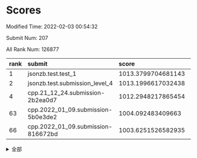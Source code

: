 # Scores

Modified Time: 2022-02-03 00:54:32

Submit Num: 207

All Rank Num: 126877

| rank |               submit               |       score        |       sigma        | pk_num |
| :--- | :--------------------------------- | :----------------- | :----------------- | :----- |
| 1    | jsonzb.test.test_1                 | 1013.3799704681143 | 0.8473513105035373 | 2446   |
| 2    | jsonzb.test.submission_level_4     | 1013.1996617032438 | 0.814628773516663  | 2451   |
| 4    | cpp.21_12_24.submission-2b2ea0d7   | 1012.2948217865454 | 0.7724214585752172 | 2452   |
| 63   | cpp.2022_01_09.submission-5b0e3de2 | 1004.092483409663  | 0.7085662434357466 | 2453   |
| 66   | cpp.2022_01_09.submission-816672bd | 1003.6251526582935 | 0.7233154605027067 | 2454   |


<details>
<summary>全部</summary>

| rank |                 submit                 |       score        |       sigma        | pk_num |
| :--- | :------------------------------------- | :----------------- | :----------------- | :----- |
| 1    | jsonzb.test.test_1                     | 1013.3799704681143 | 0.8473513105035373 | 2446   |
| 2    | jsonzb.test.submission_level_4         | 1013.1996617032438 | 0.814628773516663  | 2451   |
| 3    | gobigger.level_3.submission_level_3_2  | 1012.4372530942901 | 0.8123612151529416 | 2452   |
| 4    | cpp.21_12_24.submission-2b2ea0d7       | 1012.2948217865454 | 0.7724214585752172 | 2452   |
| 5    | gobigger.level_3.submission_level_3_35 | 1012.0225659109743 | 0.776785312950944  | 2449   |
| 6    | gobigger.level_3.submission_level_3_1  | 1011.7931217977776 | 0.775219102536035  | 2452   |
| 7    | gobigger.level_3.submission_level_3_29 | 1011.7761677207203 | 0.8021222910797215 | 2444   |
| 8    | gobigger.level_3.submission_level_3_16 | 1011.0422625237032 | 0.7752720139592189 | 2450   |
| 9    | gobigger.level_3.submission_level_3_49 | 1010.912687295984  | 0.7621532749234283 | 2445   |
| 10   | gobigger.level_3.submission_level_3_46 | 1010.851696015054  | 0.7854771708750017 | 2453   |
| 11   | gobigger.level_3.submission_level_3_32 | 1010.8305041663814 | 0.7734646826220012 | 2455   |
| 12   | gobigger.level_3.submission_level_3_37 | 1010.7688687390205 | 0.7830427823468447 | 2453   |
| 13   | gobigger.level_3.submission_level_3_47 | 1010.6380993158704 | 0.759287041375332  | 2455   |
| 14   | gobigger.level_3.submission_level_3_28 | 1010.630240194969  | 0.7723989573726997 | 2456   |
| 15   | gobigger.level_3.submission_level_3_24 | 1010.5718610730661 | 0.801913273772864  | 2453   |
| 16   | gobigger.level_3.submission_level_3_19 | 1010.5163229565446 | 0.7440014976882687 | 2451   |
| 17   | gobigger.level_3.submission_level_3_44 | 1010.4918017114816 | 0.7531396466739336 | 2452   |
| 18   | gobigger.level_3.submission_level_3_4  | 1010.481544509734  | 0.7438835717235707 | 2451   |
| 19   | gobigger.level_3.submission_level_3_22 | 1010.4513338011578 | 0.7612865397302597 | 2452   |
| 20   | gobigger.level_3.submission_level_3_25 | 1010.3907009187726 | 0.752726023861471  | 2451   |
| 21   | gobigger.level_3.submission_level_3_20 | 1010.3396888757677 | 0.7931389502373569 | 2450   |
| 22   | gobigger.level_3.submission_level_3_33 | 1010.2900558045636 | 0.7468395604197434 | 2447   |
| 23   | gobigger.level_3.submission_level_3_18 | 1010.2280575878137 | 0.7753700356756759 | 2449   |
| 24   | gobigger.level_3.submission_level_3_30 | 1010.2033821811344 | 0.7588878846514291 | 2451   |
| 25   | gobigger.level_3.submission_level_3_36 | 1010.1564636648973 | 0.7630876506852249 | 2456   |
| 26   | gobigger.level_3.submission_level_3_40 | 1010.122368442136  | 0.7640425080557705 | 2452   |
| 27   | gobigger.level_3.submission_level_3_26 | 1010.0411892983742 | 0.7650586464453768 | 2453   |
| 28   | gobigger.level_3.submission_level_3_5  | 1010.0249989203586 | 0.788976770863277  | 2452   |
| 29   | gobigger.level_3.submission_level_3_39 | 1009.9988586153673 | 0.7661185568228307 | 2455   |
| 30   | gobigger.level_3.submission_level_3_13 | 1009.9680043531094 | 0.751540998449818  | 2450   |
| 31   | gobigger.level_3.submission_level_3_17 | 1009.9656234802466 | 0.7775785334478182 | 2454   |
| 32   | gobigger.level_3.submission_level_3_48 | 1009.9645362753429 | 0.7586610876899044 | 2455   |
| 33   | gobigger.level_3.submission_level_3_11 | 1009.934477178388  | 0.7367781942509778 | 2451   |
| 34   | gobigger.level_3.submission_level_3_7  | 1009.7365494901247 | 0.7582462172397004 | 2455   |
| 35   | gobigger.level_3.submission_level_3_45 | 1009.6760875829519 | 0.7656901656350199 | 2456   |
| 36   | gobigger.level_3.submission_level_3_23 | 1009.6657139049863 | 0.7707877524553726 | 2456   |
| 37   | gobigger.level_3.submission_level_3_8  | 1009.602626847425  | 0.7489523399041459 | 2453   |
| 38   | gobigger.level_3.submission_level_3_34 | 1009.570214844688  | 0.746940878833887  | 2451   |
| 39   | gobigger.level_3.submission_level_3_14 | 1009.4786871771076 | 0.7728009989718747 | 2453   |
| 40   | gobigger.level_3.submission_level_3_9  | 1009.4671387695369 | 0.7671958121473876 | 2454   |
| 41   | gobigger.level_3.submission_level_3_43 | 1009.4480376938507 | 0.7495047765772583 | 2450   |
| 42   | gobigger.level_3.submission_level_3_0  | 1009.3799486220432 | 0.7515804860731586 | 2455   |
| 43   | gobigger.level_3.submission_level_3_27 | 1009.3160272269052 | 0.7612076975129011 | 2455   |
| 44   | gobigger.level_3.submission_level_3_6  | 1009.2885690002253 | 0.7501785118384053 | 2450   |
| 45   | gobigger.level_3.submission_level_3_15 | 1009.0607440472598 | 0.7711332532958677 | 2451   |
| 46   | gobigger.level_3.submission_level_3_12 | 1009.0053748113011 | 0.7540185740385767 | 2453   |
| 47   | gobigger.level_3.submission_level_3_38 | 1009.004161743197  | 0.7678631398084819 | 2446   |
| 48   | gobigger.level_3.submission_level_3_31 | 1008.939521817802  | 0.7467165611547387 | 2452   |
| 49   | gobigger.level_3.submission_level_3_10 | 1008.9123522254092 | 0.7508665703883787 | 2452   |
| 50   | gobigger.level_3.submission_level_3_41 | 1008.687948086544  | 0.7538108937965884 | 2447   |
| 51   | gobigger.level_3.submission_level_3_42 | 1008.6055258934713 | 0.7640148774380731 | 2449   |
| 52   | gobigger.level_3.submission_level_3_21 | 1008.0355757694339 | 0.7408813568264272 | 2452   |
| 53   | gobigger.level_3.submission_level_3_3  | 1007.6135694526179 | 0.7194531271028028 | 2450   |
| 54   | gobigger.level_1.submission_level_1_23 | 1004.812493811829  | 0.726034002640481  | 2456   |
| 55   | gobigger.level_1.submission_level_1_41 | 1004.5507641860826 | 0.7357323382209858 | 2454   |
| 56   | gobigger.level_1.submission_level_1_32 | 1004.5367122805361 | 0.7133408585476206 | 2450   |
| 57   | gobigger.level_1.submission_level_1_17 | 1004.3744366450409 | 0.7179521468894677 | 2457   |
| 58   | gobigger.level_1.submission_level_1_14 | 1004.3656106262632 | 0.7305894392586098 | 2455   |
| 59   | gobigger.level_1.submission_level_1_4  | 1004.2316212345985 | 0.7191439462019951 | 2448   |
| 60   | gobigger.level_1.submission_level_1_48 | 1004.2029128856166 | 0.7297282506159918 | 2451   |
| 61   | gobigger.level_1.submission_level_1_24 | 1004.1770120158777 | 0.7138120367641373 | 2451   |
| 62   | gobigger.level_1.submission_level_1_5  | 1004.1019479854072 | 0.7130788253872193 | 2449   |
| 63   | cpp.2022_01_09.submission-5b0e3de2     | 1004.092483409663  | 0.7085662434357466 | 2453   |
| 64   | gobigger.level_1.submission_level_1_30 | 1003.742788818141  | 0.7218609804939952 | 2452   |
| 65   | gobigger.level_1.submission_level_1_1  | 1003.6582426869751 | 0.7086928125180711 | 2454   |
| 66   | cpp.2022_01_09.submission-816672bd     | 1003.6251526582935 | 0.7233154605027067 | 2454   |
| 67   | gobigger.level_1.submission_level_1_49 | 1003.5966178530724 | 0.7252048026360836 | 2450   |
| 68   | gobigger.level_1.submission_level_1_2  | 1003.5766979393054 | 0.7235882762562188 | 2452   |
| 69   | gobigger.level_1.submission_level_1_28 | 1003.5234978630267 | 0.7129529966161705 | 2449   |
| 70   | gobigger.level_1.submission_level_1_46 | 1003.4794794398589 | 0.7086474846564091 | 2447   |
| 71   | gobigger.level_1.submission_level_1_34 | 1003.4567624849718 | 0.7053997365285096 | 2451   |
| 72   | gobigger.level_1.submission_level_1_31 | 1003.4291261875945 | 0.7144128702307777 | 2448   |
| 73   | gobigger.level_1.submission_level_1_25 | 1003.3789464727674 | 0.7158892289049509 | 2453   |
| 74   | gobigger.level_1.submission_level_1_10 | 1003.378497800664  | 0.7162272427844881 | 2455   |
| 75   | gobigger.level_1.submission_level_1_7  | 1003.3701571228546 | 0.7124350886305194 | 2453   |
| 76   | gobigger.level_1.submission_level_1_8  | 1003.2593044210969 | 0.7190040058959202 | 2456   |
| 77   | gobigger.level_1.submission_level_1_38 | 1003.2580645692166 | 0.7107515305819941 | 2452   |
| 78   | gobigger.level_1.submission_level_1_18 | 1003.1549491849263 | 0.7212106229998573 | 2453   |
| 79   | gobigger.level_1.submission_level_1_9  | 1003.1474782083851 | 0.7188841144437694 | 2453   |
| 80   | gobigger.level_1.submission_level_1_3  | 1003.0644019836568 | 0.7059209516439406 | 2450   |
| 81   | gobigger.level_1.submission_level_1_0  | 1003.0515418445815 | 0.7153943324675094 | 2452   |
| 82   | gobigger.level_1.submission_level_1_44 | 1003.0477196355765 | 0.7154937389785784 | 2454   |
| 83   | gobigger.level_1.submission_level_1_47 | 1003.0325756558298 | 0.7150666600592798 | 2452   |
| 84   | gobigger.level_1.submission_level_1_37 | 1003.026099354859  | 0.719037164754371  | 2449   |
| 85   | gobigger.level_1.submission_level_1_13 | 1003.023601226816  | 0.7180196978078218 | 2448   |
| 86   | gobigger.level_1.submission_level_1_40 | 1003.0094336647667 | 0.7140751535059991 | 2446   |
| 87   | gobigger.level_1.submission_level_1_12 | 1002.9660387836624 | 0.7248998873082811 | 2447   |
| 88   | gobigger.level_1.submission_level_1_27 | 1002.8467448478294 | 0.7241873305009532 | 2454   |
| 89   | gobigger.level_1.submission_level_1_20 | 1002.831924904141  | 0.7210266633462793 | 2449   |
| 90   | gobigger.level_1.submission_level_1_19 | 1002.8060434822775 | 0.7335000884536883 | 2453   |
| 91   | gobigger.level_1.submission_level_1_43 | 1002.8054812432155 | 0.7199691249052395 | 2453   |
| 92   | gobigger.level_1.submission_level_1_36 | 1002.7891519569014 | 0.7177228191863607 | 2449   |
| 93   | gobigger.level_1.submission_level_1_39 | 1002.7805844505737 | 0.7169415648257954 | 2451   |
| 94   | gobigger.level_1.submission_level_1_21 | 1002.7330018080703 | 0.7282374183682523 | 2448   |
| 95   | gobigger.level_1.submission_level_1_29 | 1002.7080111724747 | 0.7109592119004889 | 2453   |
| 96   | gobigger.level_1.submission_level_1_15 | 1002.6772438767405 | 0.7237149175821046 | 2451   |
| 97   | gobigger.level_1.submission_level_1_16 | 1002.536781441355  | 0.7257127142531761 | 2452   |
| 98   | gobigger.level_1.submission_level_1_42 | 1002.4906109959547 | 0.7112993154715282 | 2453   |
| 99   | gobigger.level_1.submission_level_1_26 | 1002.37757914768   | 0.7128733238374353 | 2446   |
| 100  | gobigger.level_1.submission_level_1_45 | 1002.279276852368  | 0.7147858172475957 | 2455   |
| 101  | gobigger.level_1.submission_level_1_35 | 1002.2123004311168 | 0.7257145321219483 | 2452   |
| 102  | gobigger.level_1.submission_level_1_11 | 1002.11572461528   | 0.7139095967984331 | 2450   |
| 103  | gobigger.level_1.submission_level_1_22 | 1001.887232705074  | 0.7155282557042382 | 2455   |
| 104  | gobigger.level_1.submission_level_1_6  | 1001.8757226537042 | 0.7181526195762988 | 2454   |
| 105  | gobigger.level_1.submission_level_1_33 | 1001.5809003485907 | 0.70918446320637   | 2453   |
| 106  | gobigger.random.submission_random_22   | 997.356781893522   | 0.7213997024656734 | 2451   |
| 107  | gobigger.random.submission_random_12   | 997.0937530056219  | 0.71640810305349   | 2449   |
| 108  | gobigger.random.submission_random_41   | 996.970271538933   | 0.7060150536699898 | 2458   |
| 109  | gobigger.random.submission_random_32   | 996.6505059959057  | 0.6986605354459107 | 2452   |
| 110  | gobigger.random.submission_random_19   | 996.5931886322269  | 0.7057102911470206 | 2448   |
| 111  | gobigger.random.submission_random_38   | 996.5918928406312  | 0.7183901194301808 | 2453   |
| 112  | gobigger.random.submission_random_46   | 996.52245075341    | 0.6977868794542846 | 2453   |
| 113  | gobigger.random.submission_random_9    | 996.5135048174371  | 0.7256360594060258 | 2456   |
| 114  | gobigger.random.submission_random_21   | 996.4639116143754  | 0.7126175780430098 | 2451   |
| 115  | gobigger.random.submission_random_5    | 996.4161371481839  | 0.6976046644975059 | 2452   |
| 116  | gobigger.random.submission_random_49   | 996.3832871725288  | 0.7120447024786304 | 2455   |
| 117  | gobigger.random.submission_random_45   | 996.3402433832559  | 0.7021199230463778 | 2456   |
| 118  | gobigger.random.submission_random_48   | 996.2320255142375  | 0.7076298839008087 | 2456   |
| 119  | gobigger.random.submission_random_14   | 996.2144022726336  | 0.7106732421441188 | 2451   |
| 120  | gobigger.random.submission_random_24   | 996.1740539146631  | 0.7000801967464035 | 2453   |
| 121  | gobigger.random.submission_random_34   | 996.1250906055399  | 0.7156829593840512 | 2451   |
| 122  | gobigger.random.submission_random_44   | 995.9985464609541  | 0.7113532098299951 | 2451   |
| 123  | gobigger.random.submission_random_4    | 995.9504459531959  | 0.7273385884445182 | 2449   |
| 124  | gobigger.random.submission_random_2    | 995.9192255202396  | 0.7184948080646029 | 2449   |
| 125  | gobigger.random.submission_random_36   | 995.8967295994021  | 0.7020766048402642 | 2449   |
| 126  | gobigger.random.submission_random_33   | 995.8952368456119  | 0.7081815511144872 | 2452   |
| 127  | gobigger.random.submission_random_25   | 995.8838304030052  | 0.7097102718208115 | 2448   |
| 128  | gobigger.random.submission_random_23   | 995.7778481204265  | 0.7109745659298905 | 2451   |
| 129  | gobigger.random.submission_random_17   | 995.7665891593874  | 0.7129386723999686 | 2453   |
| 130  | gobigger.random.submission_random_28   | 995.7272135582227  | 0.7080037393137677 | 2450   |
| 131  | gobigger.random.submission_random_47   | 995.724612477622   | 0.7077523209947149 | 2456   |
| 132  | gobigger.random.submission_random_42   | 995.7171811831987  | 0.7339462132044097 | 2449   |
| 133  | gobigger.random.submission_random_26   | 995.6997437895911  | 0.7139121423449676 | 2451   |
| 134  | gobigger.random.submission_random_10   | 995.6836684816623  | 0.7115489670060199 | 2451   |
| 135  | gobigger.random.submission_random_29   | 995.6834437712371  | 0.7065209875507825 | 2453   |
| 136  | gobigger.random.submission_random_18   | 995.6042089085257  | 0.6990617953875049 | 2448   |
| 137  | gobigger.random.submission_random_16   | 995.3881597511354  | 0.7083308955020104 | 2450   |
| 138  | gobigger.random.submission_random_6    | 995.3770417964006  | 0.7173238450736058 | 2453   |
| 139  | gobigger.random.submission_random_30   | 995.3462382615257  | 0.7135900143325377 | 2453   |
| 140  | gobigger.random.submission_random_40   | 995.274499368262   | 0.7146783492701696 | 2456   |
| 141  | gobigger.random.submission_random_31   | 995.2505911535329  | 0.7140566330959661 | 2453   |
| 142  | gobigger.random.submission_random_11   | 995.2117505554072  | 0.7146953561103665 | 2458   |
| 143  | gobigger.random.submission_random_7    | 995.1848590110069  | 0.7083847288882975 | 2451   |
| 144  | gobigger.random.submission_random_3    | 995.1660167422576  | 0.7244141612597438 | 2456   |
| 145  | gobigger.random.submission_random_39   | 995.1254899272351  | 0.7142940209161258 | 2455   |
| 146  | gobigger.random.submission_random_20   | 995.1190199464692  | 0.7158987580681097 | 2449   |
| 147  | gobigger.random.submission_random_37   | 995.0892785640591  | 0.7132616013819925 | 2449   |
| 148  | gobigger.random.submission_random_43   | 994.9837104002261  | 0.7176771228793748 | 2452   |
| 149  | gobigger.random.submission_random_35   | 994.947434633965   | 0.7407774520451845 | 2452   |
| 150  | gobigger.random.submission_random_13   | 994.9423201056401  | 0.7035708665466779 | 2454   |
| 151  | gobigger.random.submission_random_15   | 994.9397862186521  | 0.7004369572874578 | 2448   |
| 152  | gobigger.random.submission_random_27   | 994.9217277965903  | 0.7191016506144358 | 2448   |
| 153  | gobigger.random.submission_random_8    | 994.9031521921307  | 0.7198137253193269 | 2453   |
| 154  | gobigger.random.submission_random_1    | 994.8865639991262  | 0.7009621858597208 | 2451   |
| 155  | gobigger.random.submission_random_0    | 994.3580476923565  | 0.7251363763277447 | 2451   |
| 156  | gobigger.level_2.submission_level_2_1  | 994.1757534621559  | 0.7124332956325717 | 2456   |
| 157  | gobigger.level_2.submission_level_2_31 | 994.032763793066   | 0.7284381054782065 | 2461   |
| 158  | gobigger.level_2.submission_level_2_8  | 993.8475011684616  | 0.7315948847654561 | 2456   |
| 159  | gobigger.level_2.submission_level_2_37 | 993.7801394713644  | 0.7321537820553811 | 2448   |
| 160  | gobigger.level_2.submission_level_2_19 | 993.6547878343887  | 0.7265880249552655 | 2448   |
| 161  | gobigger.level_2.submission_level_2_34 | 993.5817171214364  | 0.7426369473340201 | 2448   |
| 162  | gobigger.level_2.submission_level_2_41 | 993.4184149263166  | 0.7167201148445392 | 2452   |
| 163  | gobigger.level_2.submission_level_2_39 | 993.4126683083725  | 0.7288492174578044 | 2452   |
| 164  | gobigger.level_2.submission_level_2_20 | 993.3323579267295  | 0.7375203064805255 | 2450   |
| 165  | gobigger.level_2.submission_level_2_10 | 993.2597187252705  | 0.7331334057598892 | 2452   |
| 166  | gobigger.level_2.submission_level_2_36 | 993.2135819276825  | 0.7409987213002901 | 2448   |
| 167  | gobigger.level_2.submission_level_2_26 | 993.1516463017091  | 0.7182791786788724 | 2451   |
| 168  | gobigger.level_2.submission_level_2_3  | 992.9883737645536  | 0.730002896396057  | 2455   |
| 169  | gobigger.level_2.submission_level_2_30 | 992.902326648524   | 0.7355080861349619 | 2452   |
| 170  | gobigger.level_2.submission_level_2_14 | 992.8945238147319  | 0.7115601227991457 | 2453   |
| 171  | gobigger.level_2.submission_level_2_4  | 992.8541710832927  | 0.7425102099798314 | 2453   |
| 172  | gobigger.level_2.submission_level_2_24 | 992.8090790120867  | 0.7435099738902323 | 2455   |
| 173  | gobigger.level_2.submission_level_2_11 | 992.794953555936   | 0.7596726697438342 | 2451   |
| 174  | gobigger.level_2.submission_level_2_33 | 992.7405406909     | 0.7294072098373042 | 2451   |
| 175  | gobigger.level_2.submission_level_2_45 | 992.6668555519972  | 0.7286135089494707 | 2451   |
| 176  | gobigger.level_2.submission_level_2_16 | 992.5869437829848  | 0.7489346887751278 | 2446   |
| 177  | gobigger.level_2.submission_level_2_6  | 992.5763437403385  | 0.7406025296102956 | 2457   |
| 178  | gobigger.level_2.submission_level_2_23 | 992.4651264764505  | 0.7360087946075078 | 2450   |
| 179  | gobigger.level_2.submission_level_2_29 | 992.3837197496499  | 0.740190016386498  | 2458   |
| 180  | gobigger.level_2.submission_level_2_28 | 992.3813698235776  | 0.7402826858147799 | 2451   |
| 181  | gobigger.level_2.submission_level_2_0  | 992.3671579037795  | 0.7560249727225934 | 2454   |
| 182  | gobigger.level_2.submission_level_2_43 | 992.2452447491953  | 0.7440113023340595 | 2454   |
| 183  | gobigger.level_2.submission_level_2_9  | 992.1428757530355  | 0.7534264614860694 | 2450   |
| 184  | gobigger.level_2.submission_level_2_15 | 992.1015249726719  | 0.754342903985237  | 2450   |
| 185  | gobigger.level_2.submission_level_2_40 | 992.0329446618293  | 0.7508565277973711 | 2452   |
| 186  | gobigger.level_2.submission_level_2_35 | 991.9972418992173  | 0.7566699310481353 | 2449   |
| 187  | gobigger.level_2.submission_level_2_44 | 991.9202934721072  | 0.7589089763392075 | 2450   |
| 188  | gobigger.level_2.submission_level_2_27 | 991.8044772776301  | 0.7499427075348151 | 2459   |
| 189  | gobigger.level_2.submission_level_2_17 | 991.6810829433331  | 0.7445178193140863 | 2452   |
| 190  | gobigger.level_2.submission_level_2_7  | 991.4481308998087  | 0.7587983823759961 | 2450   |
| 191  | gobigger.level_2.submission_level_2_32 | 991.3782461706043  | 0.7484506869861628 | 2454   |
| 192  | gobigger.level_2.submission_level_2_21 | 991.3700571957858  | 0.7389036183273235 | 2446   |
| 193  | gobigger.level_2.submission_level_2_2  | 991.3461543397076  | 0.7456082425091148 | 2448   |
| 194  | gobigger.level_2.submission_level_2_5  | 991.3309065148928  | 0.7364807157093449 | 2448   |
| 195  | gobigger.level_2.submission_level_2_42 | 991.1451335271639  | 0.7559408804297274 | 2452   |
| 196  | gobigger.level_2.submission_level_2_13 | 991.1077559991227  | 0.7526938937045932 | 2452   |
| 197  | gobigger.level_2.submission_level_2_22 | 991.0684410363149  | 0.7644141402795075 | 2453   |
| 198  | gobigger.level_2.submission_level_2_12 | 990.9810736601752  | 0.7548168602163523 | 2455   |
| 199  | gobigger.level_2.submission_level_2_46 | 990.9419082272572  | 0.7535894414336185 | 2449   |
| 200  | gobigger.level_2.submission_level_2_49 | 990.7804272375707  | 0.7435883726607799 | 2446   |
| 201  | gobigger.level_2.submission_level_2_18 | 990.645008707786   | 0.7701525187152951 | 2455   |
| 202  | gobigger.level_2.submission_level_2_47 | 990.6019047087495  | 0.7676329300235226 | 2450   |
| 203  | gobigger.level_2.submission_level_2_48 | 990.6000072421189  | 0.7593846501730046 | 2452   |
| 204  | gobigger.level_2.submission_level_2_25 | 990.4995978168697  | 0.7679531264293677 | 2450   |
| 205  | gobigger.level_2.submission_level_2_38 | 990.1302920808639  | 0.766901003387133  | 2453   |
| 206  | gobigger.none.submission_none_0        | 976.190071458686   | 1.4612091964768898 | 2449   |
| 207  | gobigger.none.submission_none_1        | 976.0892120815656  | 1.417578979342632  | 2454   |

</details>